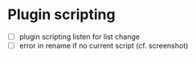
# Plugin scripting

- [ ] plugin scripting listen for list change
- [ ] error in rename if no current script (cf. screenshot)
